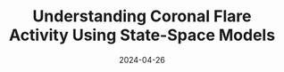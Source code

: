 ---
title: "Understanding Coronal Flare Activity Using State-Space Models"
collection: talks
type: "Contributed Talk"
permalink: /talks/2024-04-26-understanding-coronal-flare-activity
venue: "Statistics Graduate Student Research Day, University of Toronto"
date: 2024-04-26
location: "Toronto, ON, Canada"
---